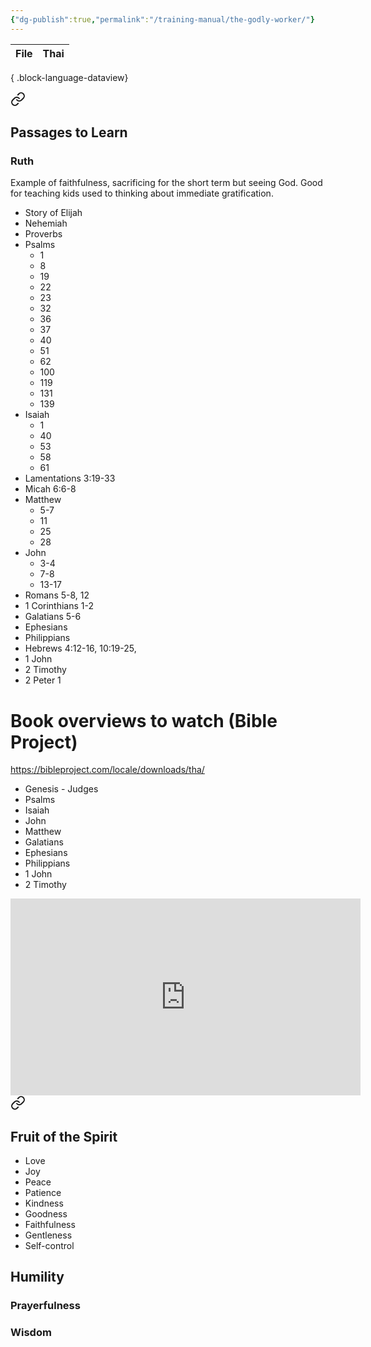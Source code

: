 ```yaml
---
{"dg-publish":true,"permalink":"/training-manual/the-godly-worker/"}
---
```


| File | Thai |
| ---- | ---- |

{ .block-language-dataview}



<div class="transclusion internal-embed is-loaded"><a class="markdown-embed-link" href="/training-manual/bible-foundations/" aria-label="Open link"><svg xmlns="http://www.w3.org/2000/svg" width="24" height="24" viewBox="0 0 24 24" fill="none" stroke="currentColor" stroke-width="2" stroke-linecap="round" stroke-linejoin="round" class="svg-icon lucide-link"><path d="M10 13a5 5 0 0 0 7.54.54l3-3a5 5 0 0 0-7.07-7.07l-1.72 1.71"></path><path d="M14 11a5 5 0 0 0-7.54-.54l-3 3a5 5 0 0 0 7.07 7.07l1.71-1.71"></path></svg></a><div class="markdown-embed">




## Passages to Learn

### Ruth
Example of faithfulness, sacrificing for the short term but seeing God. Good for teaching kids used to thinking about immediate gratification.




- Story of Elijah
- Nehemiah
- Proverbs
- Psalms
	- 1
	- 8
	- 19
	- 22
	- 23
	- 32
	- 36
	- 37
	- 40
	- 51
	- 62
	- 100
	- 119
	- 131
	- 139
- Isaiah 
	- 1
	- 40
	- 53
	- 58
	- 61
- Lamentations 3:19-33
- Micah 6:6-8
- Matthew 
	- 5-7
	- 11
	- 25
	- 28
- John 
	- 3-4
	- 7-8
	- 13-17
- Romans 5-8, 12
- 1 Corinthians 1-2
- Galatians 5-6
- Ephesians
- Philippians
- Hebrews 4:12-16, 10:19-25, 
- 1 John
- 2 Timothy
- 2 Peter 1

# Book overviews to watch (Bible Project)

https://bibleproject.com/locale/downloads/tha/

- Genesis - Judges 
- Psalms
- Isaiah
- John
- Matthew
- Galatians
- Ephesians
- Philippians
- 1 John
- 2 Timothy


<iframe width="560" height="315" src="https://www.youtube.com/embed/kOiGyv4YWy8?si=K2Rb1vWTQpqY52Q8" title="YouTube video player" frameborder="0" allow="accelerometer; autoplay; clipboard-write; encrypted-media; gyroscope; picture-in-picture; web-share" referrerpolicy="strict-origin-when-cross-origin" allowfullscreen></iframe>


</div></div>



<div class="transclusion internal-embed is-loaded"><a class="markdown-embed-link" href="/training-manual/character/" aria-label="Open link"><svg xmlns="http://www.w3.org/2000/svg" width="24" height="24" viewBox="0 0 24 24" fill="none" stroke="currentColor" stroke-width="2" stroke-linecap="round" stroke-linejoin="round" class="svg-icon lucide-link"><path d="M10 13a5 5 0 0 0 7.54.54l3-3a5 5 0 0 0-7.07-7.07l-1.72 1.71"></path><path d="M14 11a5 5 0 0 0-7.54-.54l-3 3a5 5 0 0 0 7.07 7.07l1.71-1.71"></path></svg></a><div class="markdown-embed">




## Fruit of the Spirit

- Love
- Joy
- Peace
- Patience
- Kindness
- Goodness
- Faithfulness
- Gentleness
- Self-control

## Humility
### Prayerfulness

### Wisdom


</div></div>
